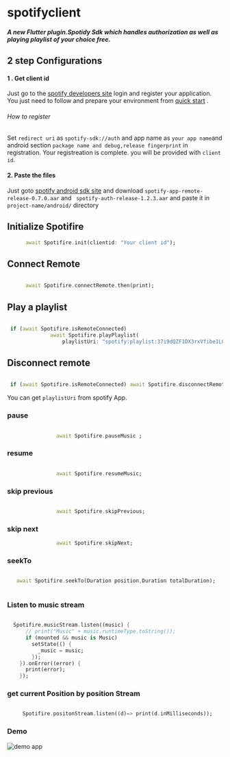 # spotifyclient

##### A new Flutter plugin.Spotidy Sdk which handles authorization as well as playing playlist of your choice free.

## 2 step  Configurations
#### 1 .  Get client id

   Just go to the [spotify developers site](https://developer.spotify.com/dashboard/) login and register your application.
   You just need to follow and prepare your environment from [quick start]('https://developer.spotify.com/documentation/android/quick-start/') .

   ###### How to register
Set  `redirect uri` as `spotify-sdk://auth` and app name as `your app name`and android section `package name and debug,release fingerprint` in registration.
Your registreation is complete.
you will be provided with `client id`. 
  

#### 2. Paste the files
  
  Just goto  [spotify android sdk site]('https://github.com/spotify/android-sdk/releases/')  and download  `spotify-app-remote-release-0.7.0.aar` and ` spotify-auth-release-1.2.3.aar` and paste it in `project-name/android/`  directory





## Initialize Spotifire

```dart
      await Spotifire.init(clientid: "Your client id");

```
## Connect Remote

```dart

      await Spotifire.connectRemote.then(print);

```
## Play a playlist

```dart 

 if (await Spotifire.isRemoteConnected)
              await Spotifire.playPlaylist(
                  playlistUri: "spotify:playlist:37i9dQZF1DX3rxVfibe1L0");

```

## Disconnect remote


```dart

 if (await Spotifire.isRemoteConnected) await Spotifire.disconnectRemote;

```

You can get `playlistUri` from spotify App.

### pause
```dart

                await Spotifire.pauseMusic ;

```

### resume
```dart

                await Spotifire.resumeMusic;

```

### skip previous

```dart

                await Spotifire.skipPrevious;

```
### skip next

```dart
                await Spotifire.skipNext;

```

### seekTo

```dart

   await Spotifire.seekTo(Duration position,Duration totalDuration);
   
```


### Listen to music stream

```dart

  Spotifire.musicStream.listen((music) {
      // print("Music" + music.runtimeType.toString());
      if (mounted && music is Music)
        setState(() {
          _music = music;
        });
    }).onError((error) {
      print(error);
    });

```


### get current Position by position Stream


```dart 

     Spotifire.positonStream.listen((d)=> print(d.inMilliseconds));

```

### Demo


![demo app]('https://raw.githubusercontent.com/OmkarSsawant/Simple_Solutions/master/Assets/sootify.gif')
